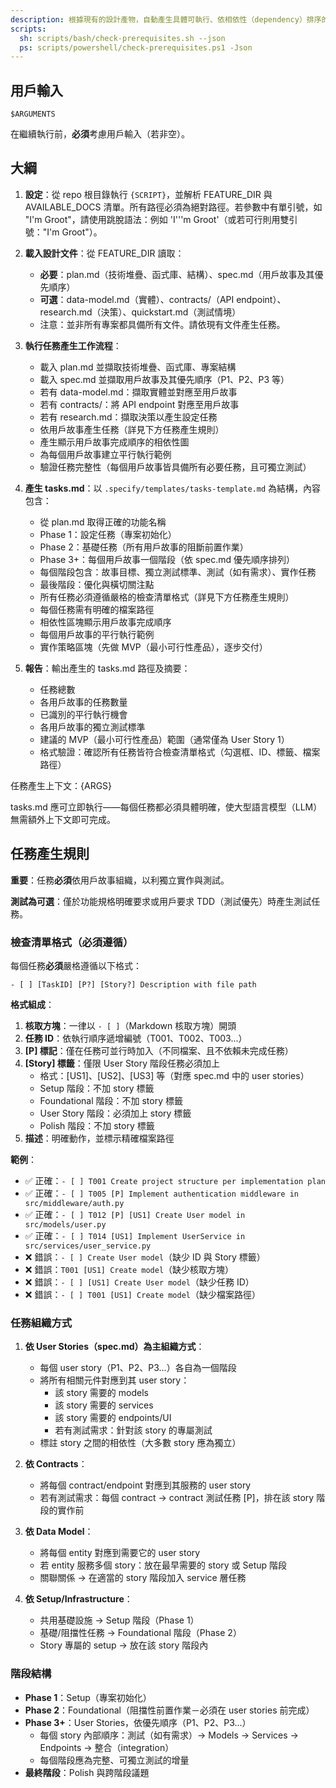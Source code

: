 ```yaml
---
description: 根據現有的設計產物，自動產生具體可執行、依相依性（dependency）排序的 tasks.md。
scripts:
  sh: scripts/bash/check-prerequisites.sh --json
  ps: scripts/powershell/check-prerequisites.ps1 -Json
---
```


## 用戶輸入

```text
$ARGUMENTS
```

在繼續執行前，**必須**考慮用戶輸入（若非空）。

## 大綱

1. **設定**：從 repo 根目錄執行 `{SCRIPT}`，並解析 FEATURE_DIR 與 AVAILABLE_DOCS 清單。所有路徑必須為絕對路徑。若參數中有單引號，如 "I'm Groot"，請使用跳脫語法：例如 'I'\''m Groot'（或若可行則用雙引號："I'm Groot"）。

2. **載入設計文件**：從 FEATURE_DIR 讀取：
   - **必要**：plan.md（技術堆疊、函式庫、結構）、spec.md（用戶故事及其優先順序）
   - **可選**：data-model.md（實體）、contracts/（API endpoint）、research.md（決策）、quickstart.md（測試情境）
   - 注意：並非所有專案都具備所有文件。請依現有文件產生任務。

3. **執行任務產生工作流程**：
   - 載入 plan.md 並擷取技術堆疊、函式庫、專案結構
   - 載入 spec.md 並擷取用戶故事及其優先順序（P1、P2、P3 等）
   - 若有 data-model.md：擷取實體並對應至用戶故事
   - 若有 contracts/：將 API endpoint 對應至用戶故事
   - 若有 research.md：擷取決策以產生設定任務
   - 依用戶故事產生任務（詳見下方任務產生規則）
   - 產生顯示用戶故事完成順序的相依性圖
   - 為每個用戶故事建立平行執行範例
   - 驗證任務完整性（每個用戶故事皆具備所有必要任務，且可獨立測試）

4. **產生 tasks.md**：以 `.specify/templates/tasks-template.md` 為結構，內容包含：
   - 從 plan.md 取得正確的功能名稱
   - Phase 1：設定任務（專案初始化）
   - Phase 2：基礎任務（所有用戶故事的阻斷前置作業）
   - Phase 3+：每個用戶故事一個階段（依 spec.md 優先順序排列）
   - 每個階段包含：故事目標、獨立測試標準、測試（如有需求）、實作任務
   - 最後階段：優化與橫切關注點
   - 所有任務必須遵循嚴格的檢查清單格式（詳見下方任務產生規則）
   - 每個任務需有明確的檔案路徑
   - 相依性區塊顯示用戶故事完成順序
   - 每個用戶故事的平行執行範例
   - 實作策略區塊（先做 MVP（最小可行性產品），逐步交付）

5. **報告**：輸出產生的 tasks.md 路徑及摘要：
   - 任務總數
   - 各用戶故事的任務數量
   - 已識別的平行執行機會
   - 各用戶故事的獨立測試標準
   - 建議的 MVP（最小可行性產品）範圍（通常僅為 User Story 1）
   - 格式驗證：確認所有任務皆符合檢查清單格式（勾選框、ID、標籤、檔案路徑）

任務產生上下文：{ARGS}

tasks.md 應可立即執行——每個任務都必須具體明確，使大型語言模型（LLM）無需額外上下文即可完成。

## 任務產生規則

**重要**：任務**必須**依用戶故事組織，以利獨立實作與測試。

**測試為可選**：僅於功能規格明確要求或用戶要求 TDD（測試優先）時產生測試任務。

### 檢查清單格式（必須遵循）

每個任務**必須**嚴格遵循以下格式：

```text
- [ ] [TaskID] [P?] [Story?] Description with file path
```

**格式組成**：

1. **核取方塊**：一律以 `- [ ]`（Markdown 核取方塊）開頭
2. **任務 ID**：依執行順序遞增編號（T001、T002、T003...）
3. **[P] 標記**：僅在任務可並行時加入（不同檔案、且不依賴未完成任務）
4. **[Story] 標籤**：僅限 User Story 階段任務必須加上
   - 格式：[US1]、[US2]、[US3] 等（對應 spec.md 中的 user stories）
   - Setup 階段：不加 story 標籤
   - Foundational 階段：不加 story 標籤  
   - User Story 階段：必須加上 story 標籤
   - Polish 階段：不加 story 標籤
5. **描述**：明確動作，並標示精確檔案路徑

**範例**：

- ✅ 正確：`- [ ] T001 Create project structure per implementation plan`
- ✅ 正確：`- [ ] T005 [P] Implement authentication middleware in src/middleware/auth.py`
- ✅ 正確：`- [ ] T012 [P] [US1] Create User model in src/models/user.py`
- ✅ 正確：`- [ ] T014 [US1] Implement UserService in src/services/user_service.py`
- ❌ 錯誤：`- [ ] Create User model`（缺少 ID 與 Story 標籤）
- ❌ 錯誤：`T001 [US1] Create model`（缺少核取方塊）
- ❌ 錯誤：`- [ ] [US1] Create User model`（缺少任務 ID）
- ❌ 錯誤：`- [ ] T001 [US1] Create model`（缺少檔案路徑）

### 任務組織方式

1. **依 User Stories（spec.md）為主組織方式**：
   - 每個 user story（P1、P2、P3...）各自為一個階段
   - 將所有相關元件對應到其 user story：
     - 該 story 需要的 models
     - 該 story 需要的 services
     - 該 story 需要的 endpoints/UI
     - 若有測試需求：針對該 story 的專屬測試
   - 標註 story 之間的相依性（大多數 story 應為獨立）

2. **依 Contracts**：
   - 將每個 contract/endpoint 對應到其服務的 user story
   - 若有測試需求：每個 contract → contract 測試任務 [P]，排在該 story 階段的實作前

3. **依 Data Model**：
   - 將每個 entity 對應到需要它的 user story
   - 若 entity 服務多個 story：放在最早需要的 story 或 Setup 階段
   - 關聯關係 → 在適當的 story 階段加入 service 層任務

4. **依 Setup/Infrastructure**：
   - 共用基礎設施 → Setup 階段（Phase 1）
   - 基礎/阻擋性任務 → Foundational 階段（Phase 2）
   - Story 專屬的 setup → 放在該 story 階段內

### 階段結構

- **Phase 1**：Setup（專案初始化）
- **Phase 2**：Foundational（阻擋性前置作業－必須在 user stories 前完成）
- **Phase 3+**：User Stories，依優先順序（P1、P2、P3...）
  - 每個 story 內部順序：測試（如有需求）→ Models → Services → Endpoints → 整合（integration）
  - 每個階段應為完整、可獨立測試的增量
- **最終階段**：Polish 與跨階段議題
